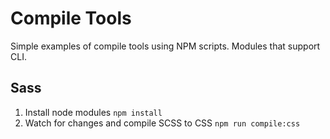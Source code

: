 # Compile Tools

Simple examples of compile tools using NPM scripts. Modules that support CLI.

## Sass

1. Install node modules `npm install`
2. Watch for changes and compile SCSS to CSS `npm run compile:css`
